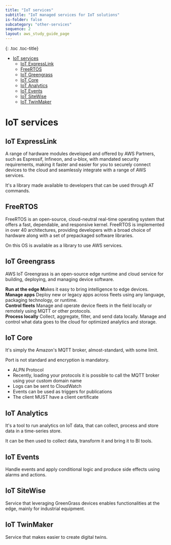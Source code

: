 ```yaml
---
title: "IoT services"
subtitle: "IoT managed services for IoT solutions"
is-folder: false
subcategory: "other-services"
sequence: 2
layout: aws_study_guide_page
---
```


{: .toc .toc-title}
- [IoT services](#iot-services)
  - [IoT ExpressLink](#iot-expresslink)
  - [FreeRTOS](#freertos)
  - [IoT Greengrass](#iot-greengrass)
  - [IoT Core](#iot-core)
  - [IoT Analytics](#iot-analytics)
  - [IoT Events](#iot-events)
  - [IoT SiteWise](#iot-sitewise)
  - [IoT TwinMaker](#iot-twinmaker)


# IoT services

## IoT ExpressLink

A range of hardware modules developed and offered by AWS Partners, such as Espressif, Infineon, and u-blox, with mandated security requirements, making it faster and easier for you to securely connect devices to the cloud and seamlessly integrate with a range of AWS services.

It's a library made available to developers that can be used through AT commands.

## FreeRTOS

FreeRTOS is an open-source, cloud-neutral real-time operating system that offers a fast, dependable, and responsive kernel. FreeRTOS is implemented in over 40 architectures, providing developers with a broad choice of hardware along with a set of prepackaged software libraries.

On this OS is available as a library to use AWS services.

## IoT Greengrass

AWS IoT Greengrass is an open-source edge runtime and cloud service for building, deploying, and managing device software.

**Run at the edge M**akes it easy to bring intelligence to edge devices.\
**Manage apps** Deploy new or legacy apps across fleets using any language, packaging technology, or runtime.\
**Control fleets** Manage and operate device fleets in the field locally or remotely using MQTT or other protocols.\
**Process locally** Collect, aggregate, filter, and send data locally. Manage and control what data goes to the cloud for optimized analytics and storage.

## IoT Core

It's simply the Amazon's MQTT broker, almost-standard, with some limit.

Port is not standard and encryption is mandatory.

* ALPN Protocol
* Recently, loading your protocols it is possible to call the MQTT broker using your custom domain name
* Logs can be sent to CloudWatch
* Events can be used as triggers for publications
* The client MUST have a client certificate

## IoT Analytics

It's a tool to run analytics on IoT data, that can collect, process and store data in a time-series store.

It can be then used to collect data, transform it and bring it to BI tools.

## IoT Events

Handle events and apply conditional logic and produce side effects using alarms and actions.

## IoT SiteWise

Service that leveraging GreenGrass devices enables functionalities at the edge, mainly for industrial equipment.

## IoT TwinMaker

Service that makes easier to create digital twins.
